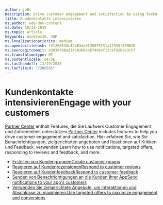 ```yaml
---
author: jnHs
Description: Drive customer engagement and satisfaction by using features like notifications, targeted offers, responding to reviews and feedback, and more.
title: Kundenkontakte intensivieren
ms.author: wdg-dev-content
ms.date: 10/31/2018
ms.topic: article
keywords: Windows10, UWP
ms.localizationpriority: medium
ms.openlocfilehash: f9f266538c42b83da9135079f51a3f935f459020
ms.sourcegitcommit: ed0304b8a214c03b8aab74b8ef12c9f82b8e3c5f
ms.translationtype: MT
ms.contentlocale: de-DE
ms.lasthandoff: 11/19/2018
ms.locfileid: "7280595"
---
```

# <a name="engage-with-your-customers"></a><span data-ttu-id="b6955-103">Kundenkontakte intensivieren</span><span class="sxs-lookup"><span data-stu-id="b6955-103">Engage with your customers</span></span>

<span data-ttu-id="b6955-104">[Partner Center](https://partner.microsoft.com/dashboard) enthält Features, die Sie Laufwerk Customer Engagement und Zufriedenheit unterstützen.</span><span class="sxs-lookup"><span data-stu-id="b6955-104">[Partner Center](https://partner.microsoft.com/dashboard) includes features to help you drive customer engagement and satisfaction.</span></span> <span data-ttu-id="b6955-105">Hier erfahren Sie, wie Sie Benachrichtigungen, zielgerichteten angeboten und Reaktionen auf Kritiken und Feedback, verwenden.</span><span class="sxs-lookup"><span data-stu-id="b6955-105">Learn how to use notifications, targeted offers, responding to reviews and feedback, and more.</span></span>

-   [<span data-ttu-id="b6955-106">Erstellen von Kundengruppen</span><span class="sxs-lookup"><span data-stu-id="b6955-106">Create customer groups</span></span>](create-customer-groups.md)
-   [<span data-ttu-id="b6955-107">Reagieren auf Kundenrezensionen</span><span class="sxs-lookup"><span data-stu-id="b6955-107">Respond to customer reviews</span></span>](respond-to-customer-reviews.md)
-   [<span data-ttu-id="b6955-108">Reagieren auf Kundenfeedback</span><span class="sxs-lookup"><span data-stu-id="b6955-108">Respond to customer feedback</span></span>](respond-to-customer-feedback.md)
-   [<span data-ttu-id="b6955-109">Senden von Benachrichtigungen an die Kunden Ihrer App</span><span class="sxs-lookup"><span data-stu-id="b6955-109">Send notifications to your app's customers</span></span>](send-push-notifications-to-your-apps-customers.md)
-   [<span data-ttu-id="b6955-110">Verwenden Sie zielgerichtete Angebote, um Interaktionen und Abschlüsse zu maximieren.</span><span class="sxs-lookup"><span data-stu-id="b6955-110">Use targeted offers to maximize engagement and conversions</span></span>](use-targeted-offers-to-maximize-engagement-and-conversions.md)

 
